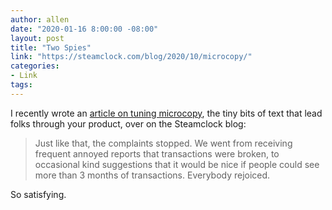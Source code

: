```yaml
---
author: allen
date: "2020-01-16 8:00:00 -08:00"
layout: post
title: "Two Spies"
link: "https://steamclock.com/blog/2020/10/microcopy/"
categories:
- Link
tags:
---
```


I recently wrote an [article on tuning microcopy](https://steamclock.com/blog/2020/10/microcopy/), the tiny bits of text that lead folks through your product, over on the Steamclock blog:

> Just like that, the complaints stopped. We went from receiving frequent annoyed reports that transactions were broken, to occasional kind suggestions that it would be nice if people could see more than 3 months of transactions. Everybody rejoiced.

So satisfying.
